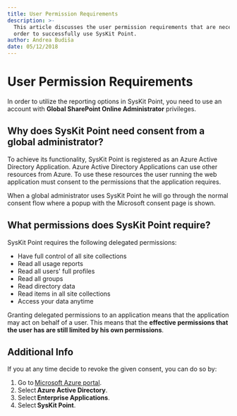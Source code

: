 ```yaml
---
title: User Permission Requirements
description: >-
  This article discusses the user permission requirements that are necessary in
  order to successfully use SysKit Point.
author: Andrea Budiša
date: 05/12/2018
---
```


# User Permission Requirements

In order to utilize the reporting options in SysKit Point, you need to use an account with **Global SharePoint Online Administrator** privileges.

## Why does SysKit Point need consent from a global administrator?

To achieve its functionality, SysKit Point is registered as an Azure Active Directory Application. Azure Active Directory Applications can use other resources from Azure. To use these resources the user running the web application must consent to the permissions that the application requires.

When a global administrator uses SysKit Point he will go through the normal consent flow where a popup with the Microsoft consent page is shown.

## What permissions does SysKit Point require?

SysKit Point requires the following delegated permissions:

* Have full control of all site collections 
* Read all usage reports 
* Read all users' full profiles 
* Read all groups 
* Read directory data
* Read items in all site collections 
* Access your data anytime 

Granting delegated permissions to an application means that the application may act on behalf of a user. This means that the **effective permissions that the user has are still limited by his own permissions**.

## Additional Info

If you at any time decide to revoke the given consent, you can do so by:

1. Go to [Microsoft Azure portal](https://portal.azure.com/).
2. Select **Azure Active Directory**. 
3. Select **Enterprise Applications**. 
4. Select **SysKit Point**.

